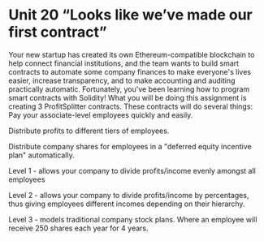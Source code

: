# Unit 20 “Looks like we’ve made our first contract”
Your new startup has created its own Ethereum-compatible blockchain to help connect financial institutions, and the team wants to build smart contracts to automate some company finances to make everyone's lives easier, increase transparency, and to make accounting and auditing practically automatic.
Fortunately, you've been learning how to program smart contracts with Solidity! What you will be doing this assignment is creating 3 ProfitSplitter contracts. These contracts will do several things:
Pay your associate-level employees quickly and easily.


Distribute profits to different tiers of employees.


Distribute company shares for employees in a "deferred equity incentive plan" automatically.

Level 1 - allows your company to divide profits/income evenly amongst all employees

Level 2 - allows your company to divide profits/income by percentages, thus giving employees different incomes depending on their hierarchy.

Level 3 - models traditional company stock plans. Where an employee will receive 250 shares each year for 4 years.

